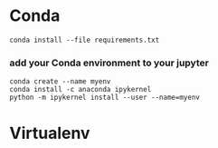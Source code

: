 # Conda 

```shell 
conda install --file requirements.txt
```



### add your Conda environment to your jupyter


```shell
conda create --name myenv
conda install -c anaconda ipykernel
python -m ipykernel install --user --name=myenv
```


# Virtualenv


# 